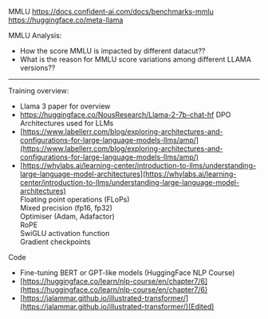 MMLU
https://docs.confident-ai.com/docs/benchmarks-mmlu
https://huggingface.co/meta-llama

MMLU Analysis:
- How the score MMLU is impacted by different datacut??
- What is the reason for MMLU score variations among different LLAMA versions??

---

Training overview:
- Llama 3 paper for overview
- https://huggingface.co/NousResearch/Llama-2-7b-chat-hf
DPO  
Architectures used for LLMs  
- [https://www.labellerr.com/blog/exploring-architectures-and-configurations-for-large-language-models-llms/amp/](https://www.labellerr.com/blog/exploring-architectures-and-configurations-for-large-language-models-llms/amp/)  
- [https://whylabs.ai/learning-center/introduction-to-llms/understanding-large-language-model-architectures](https://whylabs.ai/learning-center/introduction-to-llms/understanding-large-language-model-architectures)  
Floating point operations (FLoPs)  
Mixed precision (fp16, fp32)  
Optimiser (Adam, Adafactor)  
RoPE  
SwiGLU activation function  
Gradient checkpoints  
  
Code  
- Fine-tuning BERT or GPT-like models (HuggingFace NLP Course)  
- [https://huggingface.co/learn/nlp-course/en/chapter7/6](https://huggingface.co/learn/nlp-course/en/chapter7/6)  
- [https://jalammar.github.io/illustrated-transformer/](https://jalammar.github.io/illustrated-transformer/)(Edited)

